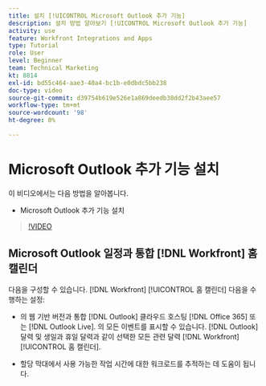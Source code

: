 ```yaml
---
title: 설치 [!UICONTROL Microsoft Outlook 추가 기능]
description: 설치 방법 알아보기 [!UICONTROL Microsoft Outlook 추가 기능]
activity: use
feature: Workfront Integrations and Apps
type: Tutorial
role: User
level: Beginner
team: Technical Marketing
kt: 8814
exl-id: bd55c464-aae3-40a4-bc1b-e0dbdc5bb238
doc-type: video
source-git-commit: d39754b619e526e1a869deedb38dd2f2b43aee57
workflow-type: tm+mt
source-wordcount: '98'
ht-degree: 0%

---
```


# Microsoft Outlook 추가 기능 설치

이 비디오에서는 다음 방법을 알아봅니다.

* Microsoft Outlook 추가 기능 설치

>[!VIDEO](https://video.tv.adobe.com/v/335115/?quality=12)


## Microsoft Outlook 일정과 통합 [!DNL Workfront] 홈 캘린더

다음을 구성할 수 있습니다. [!DNL Workfront] [!UICONTROL 홈 캘린더] 다음을 수행하는 설정:

* 의 웹 기반 버전과 통합 [!DNL Outlook] 클라우드 호스팅 [!DNL Office 365] 또는 [!DNL Outlook Live]. 의 모든 이벤트를 표시할 수 있습니다. [!DNL Outlook] 달력 및 생일과 휴일 달력과 같이 선택한 모든 관련 달력 [!DNL Workfront] [!UICONTROL 홈 캘린더].

* 할당 막대에서 사용 가능한 작업 시간에 대한 워크로드를 추적하는 데 도움이 됩니다.

